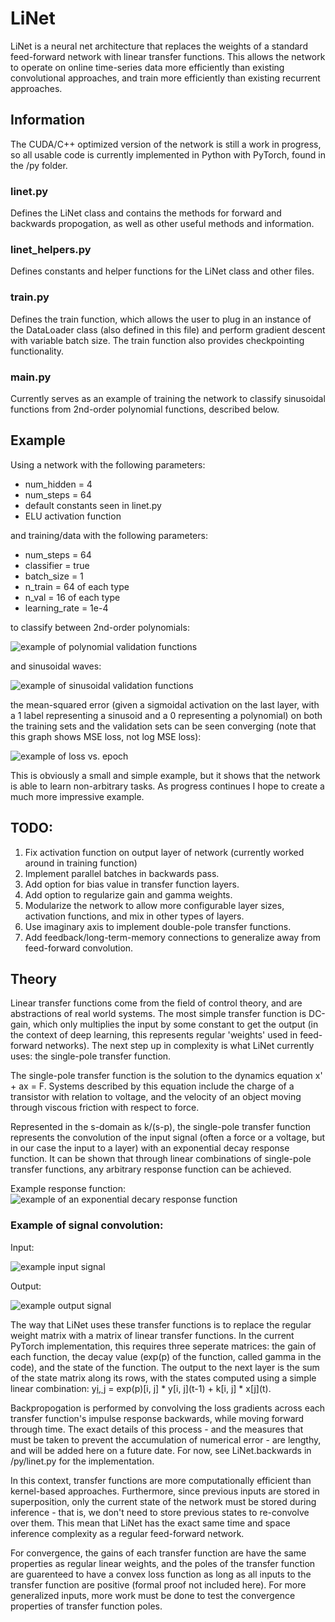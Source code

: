 # LiNet

LiNet is a neural net architecture that replaces the weights of a standard feed-forward network with linear transfer functions. This allows the network to operate on online time-series data more efficiently than existing convolutional approaches, and train more efficiently than existing recurrent approaches.

## Information

The CUDA/C++ optimized version of the network is still a work in progress, so all usable code is currently implemented in Python with PyTorch, found in the /py folder.

### linet.py

Defines the LiNet class and contains the methods for forward and backwards propogation, as well as other useful methods and information.

### linet_helpers.py

Defines constants and helper functions for the LiNet class and other files.

### train.py

Defines the train function, which allows the user to plug in an instance of the DataLoader class (also defined in this file) and perform gradient descent with variable batch size. The train function also provides checkpointing functionality.

### main.py

Currently serves as an example of training the network to classify sinusoidal functions from 2nd-order polynomial functions, described below.

## Example

Using a network with the following parameters:
 - num_hidden = 4
 - num_steps = 64
 - default constants seen in linet.py
 - ELU activation function

and training/data with the following parameters:
 - num_steps = 64
 - classifier = true
 - batch_size = 1
 - n_train = 64 of each type
 - n_val = 16 of each type
 - learning_rate = 1e-4

to classify between 2nd-order polynomials:

![example of polynomial validation functions](./example_images/poly_val.png)

and sinusoidal waves:

![example of sinusoidal validation functions](./example_images/sin_val.png)

the mean-squared error (given a sigmoidal activation on the last layer, with a 1 label representing a sinusoid and a 0 representing a polynomial) on both the training sets and the validation sets can be seen converging (note that this graph shows MSE loss, not log MSE loss):

![example of loss vs. epoch](./example_images/training_loss.png)

This is obviously a small and simple example, but it shows that the network is able to learn non-arbitrary tasks. As progress continues I hope to create a much more impressive example. 
 

## TODO:
 1. Fix activation function on output layer of network (currently worked around in training function)
 2. Implement parallel batches in backwards pass.
 3. Add option for bias value in transfer function layers.
 4. Add option to regularize gain and gamma weights.
 5. Modularize the network to allow more configurable layer sizes, activation functions, and mix in other types of layers.
 6. Use imaginary axis to implement double-pole transfer functions.
 7. Add feedback/long-term-memory connections to generalize away from feed-forward convolution.


## Theory

Linear transfer functions come from the field of control theory, and are abstractions of real world systems. The most simple transfer function is DC-gain, which only multiplies the input by some constant to get the output (in the context of deep learning, this represents regular 'weights' used in feed-forward networks). The next step up in complexity is what LiNet currently uses: the single-pole transfer function.

The single-pole transfer function is the solution to the dynamics equation x' + ax = F. Systems described by this equation include the charge of a transistor with relation to voltage, and the velocity of an object moving through viscous friction with respect to force.

Represented in the s-domain as k/(s-p), the single-pole transfer function represents the convolution of the input signal (often a force or a voltage, but in our case the input to a layer) with an exponential decay response function. It can be shown that through linear combinations of single-pole transfer functions, any arbitrary response function can be achieved. 

Example response function:
![example of an exponential decary response function](./example_images/impulse_response.jpg)

### Example of signal convolution:

Input:

![example input signal](./example_images/input_signal.png)

Output:

![example output signal](./example_images/output_signal.png)

The way that LiNet uses these transfer functions is to replace the regular weight matrix with a matrix of linear transfer functions. In the current PyTorch implementation, this requires three seperate matrices: the gain of each function, the decay value (exp(p) of the function, called gamma in the code), and the state of the function. The output to the next layer is the sum of the state matrix along its rows, with the states computed using a simple linear combination: y[i, j](t) = exp(p)\[i, j\] * y\[i, j\](t-1) + k\[i, j\] * x\[j\](t).

Backpropogation is performed by convolving the loss gradients across each transfer function's impulse response backwards, while moving forward through time. The exact details of this process - and the measures that must be taken to prevent the accumulation of numerical error - are lengthy, and will be added here on a future date. For now, see LiNet.backwards in /py/linet.py for the implementation.

In this context, transfer functions are more computationally efficient than kernel-based approaches. Furthermore, since previous inputs are stored in superposition, only the current state of the network must be stored during inference - that is, we don't need to store previous states to re-convolve over them. This mean that LiNet has the exact same time and space inference complexity as a regular feed-forward network.

For convergence, the gains of each transfer function are have the same properties as regular linear weights, and the poles of the transfer function are guarenteed to have a convex loss function as long as all inputs to the transfer function are positive (formal proof not included here). For more generalized inputs, more work must be done to test the convergence properties of transfer function poles.

